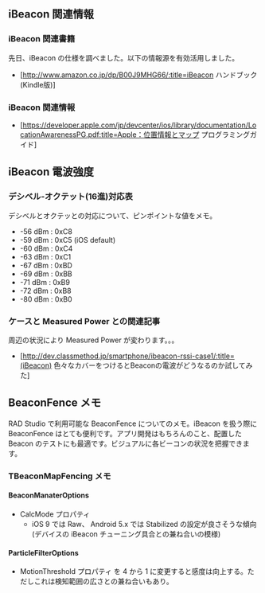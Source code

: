 ## iBeacon 関連情報


### iBeacon 関連書籍

先日、iBeacon の仕様を調べました。以下の情報源を有効活用しました。

* [http://www.amazon.co.jp/dp/B00J9MHG66/:title=iBeacon ハンドブック (Kindle版)]



### iBeacon 関連情報


* [https://developer.apple.com/jp/devcenter/ios/library/documentation/LocationAwarenessPG.pdf:title=Apple：位置情報とマップ プログラミングガイド]



## iBeacon 電波強度


### デシベル-オクテット(16進)対応表

デシベルとオクテッとの対応について、ピンポイントな値をメモ。

*  -56 dBm  : 0xC8
*  -59 dBm  : 0xC5 (iOS default)
*  -60 dBm  : 0xC4
*  -63 dBm  : 0xC1
*  -67 dBm  : 0xBD
*  -69 dBm  : 0xBB
*  -71 dBm  : 0xB9
*  -72 dBm  : 0xB8
*  -80 dBm  : 0xB0



### ケースと Measured Power との関連記事

周辺の状況により Measured Power が変わります。。。

* [http://dev.classmethod.jp/smartphone/ibeacon-rssi-case1/:title=(iBeacon) 色々なカバーをつけるとBeaconの電波がどうなるのか試してみた]



## BeaconFence メモ

RAD Studio で利用可能な BeaconFence についてのメモ。iBeacon を扱う際に BeaconFence はとても便利です。アプリ開発はもちろんのこと、配置した Beacon のテストにも最適です。ビジュアルに各ビーコンの状況を把握できます。

### TBeaconMapFencing メモ


#### BeaconManaterOptions


* CalcMode プロパティ
  * iOS 9 では Raw、 Android 5.x では Stabilized の設定が良さそうな傾向 (デバイスの iBeacon チューニング具合との兼ね合いの模様)


#### ParticleFilterOptions


* MotionThreshold プロパティ を 4 から 1 に変更すると感度は向上する。ただしこれは検知範囲の広さとの兼ね合いもあり。



